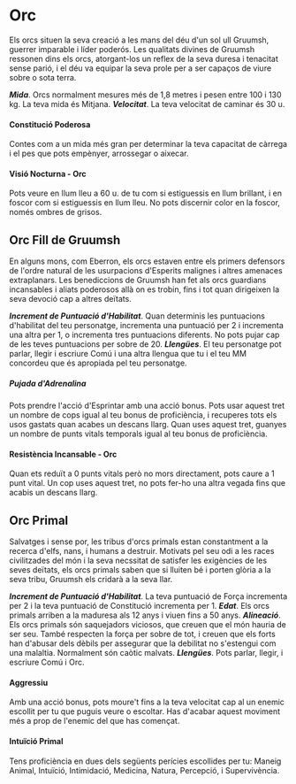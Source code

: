 # Orc

Els orcs situen la seva creació a les mans del déu d'un sol ull Gruumsh, guerrer imparable i líder poderós. Les qualitats divines de Gruumsh ressonen dins els orcs, atorgant-los un reflex de la seva duresa i tenacitat sense parió, i el déu va equipar la seva prole per a ser capaços de viure sobre o sota terra.

***Mida***. Orcs normalment mesures més de 1,8 metres i pesen entre 100 i 130 kg. La teva mida és Mitjana.
***Velocitat***. La teva velocitat de caminar és 30 u.

#### Constitució Poderosa
Contes com a un mida més gran per determinar la teva capacitat de càrrega i el pes que pots empènyer, arrossegar o aixecar.
#### Visió Nocturna - Orc
Pots veure en llum lleu a 60 u. de tu com si estiguessis en llum brillant, i en foscor com si estiguessis en llum lleu. No pots discernir color en la foscor, només ombres de grisos.


## Orc Fill de Gruumsh
En alguns mons, com Eberron, els orcs estaven entre els primers defensors de l'ordre natural de les usurpacions d'Esperits malignes i altres amenaces extraplanars. Les benediccions de Gruumsh han fet als orcs guardians incansables i aliats poderosos allà on es trobin, fins i tot quan dirigeixen la seva devoció cap a altres deïtats.

***Increment de Puntuació d'Habilitat***. Quan determinis les puntuacions d'habilitat del teu personatge, incrementa una puntuació per 2 i incrementa una altra per 1, o incrementa tres puntuacions diferents. No pots pujar cap de les teves puntuacions per sobre de 20.
***Llengües***. El teu personatge pot parlar, llegir i escriure Comú i una altra llengua que tu i el teu MM concordeu que és apropiada pel teu personatge.

##### Pujada d'Adrenalina
Pots prendre l'acció d'Esprintar amb una acció bonus. Pots usar aquest tret un nombre de cops igual al teu bonus de proficiència, i recuperes tots els usos gastats quan acabes un descans llarg.
Quan uses aquest tret, guanyes un nombre de punts vitals temporals igual al teu bonus de proficiència.
#### Resistència Incansable - Orc
Quan ets reduït a 0 punts vitals però no mors directament, pots caure a 1 punt vital. Un cop uses aquest tret, no pots fer-ho una altra vegada fins que acabis un descans llarg.


## Orc Primal
Salvatges i sense por, les tribus d'orcs primals estan constantment a la recerca d'elfs, nans, i humans a destruir. Motivats pel seu odi a les races civilitzades del món i la seva necssitat de satisfer les exigències de les seves deïtats, els orcs primals saben que si lluiten bé i porten glòria a la seva tribu, Gruumsh els cridarà a la seva llar.

***Increment de Puntuació d'Habilitat***. La teva puntuació de Força incrementa per 2 i la teva puntuació de Constitució incrementa per 1.
***Edat***. Els orcs primals arriben a la maduresa als 12 anys i viuen fins a 50 anys.
***Alineació***. Els orcs primals són saquejadors viciosos, que creuen que el món hauria de ser seu. També respecten la força per sobre de tot, i creuen que els forts han d'abusar dels dèbils per assegurar que la debilitat no s'estengui com una malaltia. Normalment són caòtic malvats.
***Llengües***. Pots parlar, llegir, i escriure Comú i Orc.

#### Aggressiu
Amb una acció bonus, pots moure't fins a la teva velocitat cap al un enemic escollit per tu que puguis veure o escoltar. Has d'acabar aquest moviment més a prop de l'enemic del que has començat.
#### Intuïció Primal
Tens proficiència en dues dels següents perícies escollides per tu: Maneig Animal, Intuïció, Intimidació, Medicina, Natura, Percepció, i Supervivència.
